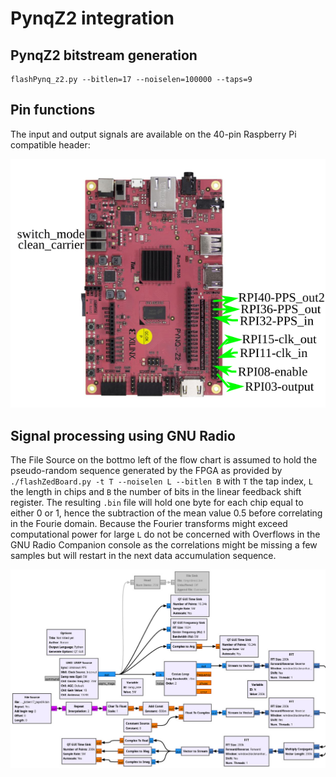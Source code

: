 # PynqZ2 integration

## PynqZ2 bitstream generation

```
flashPynq_z2.py --bitlen=17 --noiselen=100000 --taps=9
```

## Pin functions

The input and output signals are available on the 40-pin Raspberry Pi compatible header:

<img src="pynqz2_gpio_conn.png">

## Signal processing using GNU Radio

The File Source on the bottmo left of the flow chart is assumed to hold the
pseudo-random sequence generated by the FPGA as provided by 
``./flashZedBoard.py -t T --noiselen L --bitlen B`` with ``T`` the tap index,
``L`` the length in chips and ``B`` the number of bits in the linear feedback
shift register. The resulting ``.bin`` file will hold one byte for each chip
equal to either 0 or 1, hence the subtraction of the mean value 0.5 before
correlating in the Fourie domain. Because the Fourier transforms might exceed
computational power for large ``L`` do not be concerned with Overflows in the
GNU Radio Companion console as the correlations might be missing a few samples
but will restart in the next data accumulation sequence.

<img src="demopynqz2.jpg">
